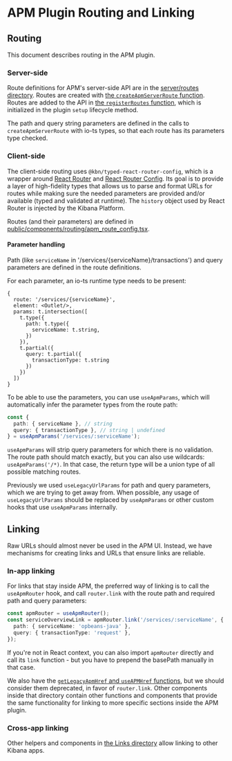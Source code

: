 # APM Plugin Routing and Linking

## Routing

This document describes routing in the APM plugin.

### Server-side

Route definitions for APM's server-side API are in the [server/routes directory](../server/routes). Routes are created with [the `createApmServerRoute` function](../server/routes/apm_routes/create_apm_server_route.ts). Routes are added to the API in [the `registerRoutes` function](../server/routes/apm_routes/register_apm_server_routes.ts), which is initialized in the plugin `setup` lifecycle method.

The path and query string parameters are defined in the calls to `createApmServerRoute` with io-ts types, so that each route has its parameters type checked.

### Client-side

The client-side routing uses `@kbn/typed-react-router-config`, which is a wrapper around [React Router](https://reactrouter.com/) and [React Router Config](https://www.npmjs.com/package/react-router-config). Its goal is to provide a layer of high-fidelity types that allows us to parse and format URLs for routes while making sure the needed parameters are provided and/or available (typed and validated at runtime). The `history` object used by React Router is injected by the Kibana Platform.

Routes (and their parameters) are defined in [public/components/routing/apm_route_config.tsx](../public/components/routing/apm_route_config.tsx).

#### Parameter handling

Path (like `serviceName` in '/services/{serviceName}/transactions') and query parameters are defined in the route definitions.

For each parameter, an io-ts runtime type needs to be present:

```tsx
{
  route: '/services/{serviceName}',
  element: <Outlet/>,
  params: t.intersection([
    t.type({
      path: t.type({
        serviceName: t.string,
      })
    }),
    t.partial({
      query: t.partial({
        transactionType: t.string
      })
    })
  ])
}
```

To be able to use the parameters, you can use `useApmParams`, which will automatically infer the parameter types from the route path:

```ts
const {
  path: { serviceName }, // string
  query: { transactionType }, // string | undefined
} = useApmParams('/services/:serviceName');
```

`useApmParams` will strip query parameters for which there is no validation. The route path should match exactly, but you can also use wildcards: `useApmParams('/*)`. In that case, the return type will be a union type of all possible matching routes.

Previously we used `useLegacyUrlParams` for path and query parameters, which we are trying to get away from. When possible, any usage of `useLegacyUrlParams` should be replaced by `useApmParams` or other custom hooks that use `useApmParams` internally.

## Linking

Raw URLs should almost never be used in the APM UI. Instead, we have mechanisms for creating links and URLs that ensure links are reliable.

### In-app linking

For links that stay inside APM, the preferred way of linking is to call the `useApmRouter` hook, and call `router.link` with the route path and required path and query parameters:

```ts
const apmRouter = useApmRouter();
const serviceOverviewLink = apmRouter.link('/services/:serviceName', {
  path: { serviceName: 'opbeans-java' },
  query: { transactionType: 'request' },
});
```

If you're not in React context, you can also import `apmRouter` directly and call its `link` function - but you have to prepend the basePath manually in that case.

We also have the [`getLegacyApmHref` and `useAPMHref` functions](../public/components/shared/links/apm/apm_link_hooks.ts), but we should consider them deprecated, in favor of `router.link`. Other components inside that directory contain other functions and components that provide the same functionality for linking to more specific sections inside the APM plugin.

### Cross-app linking

Other helpers and components in [the Links directory](../public/components/shared/links) allow linking to other Kibana apps.
